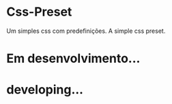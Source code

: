 # Css-Preset
Um simples css com predefinições. 
A simple css preset. 

# Em desenvolvimento...
# developing...
